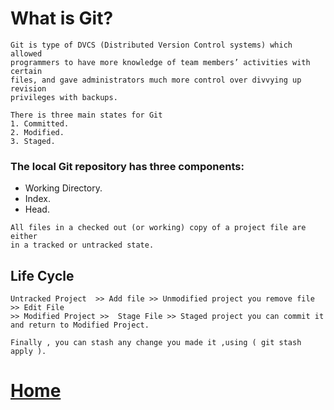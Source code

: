 # What is Git?
``` 
Git is type of DVCS (Distributed Version Control systems) which allowed 
programmers to have more knowledge of team members’ activities with certain 
files, and gave administrators much more control over divvying up revision 
privileges with backups.

There is three main states for Git
1. Committed.
2. Modified.
3. Staged.
```
### The local Git repository has three components:

- Working Directory.
- Index.
- Head.

```
All files in a checked out (or working) copy of a project file are either 
in a tracked or untracked state.
```

## Life Cycle 
```
Untracked Project  >> Add file >> Unmodified project you remove file >> Edit File
>> Modified Project >>  Stage File >> Staged project you can commit it 
and return to Modified Project.
```

```
Finally , you can stash any change you made it ,using ( git stash apply ).
```
 # [Home](https://malakmomani.github.io/reading-notes/)
